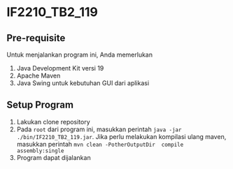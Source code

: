 # IF2210_TB2_119

## Pre-requisite
Untuk menjalankan program ini, Anda memerlukan
1. Java Development Kit versi 19
2. Apache Maven
3. Java Swing untuk kebutuhan GUI dari aplikasi

## Setup Program
1. Lakukan clone repository
2. Pada `root` dari program ini, masukkan perintah `java -jar ./bin/IF2210_TB2_119.jar`. Jika perlu melakukan kompilasi ulang maven, masukkan perintah `mvn clean -PotherOutputDir  compile assembly:single`
3. Program dapat dijalankan
